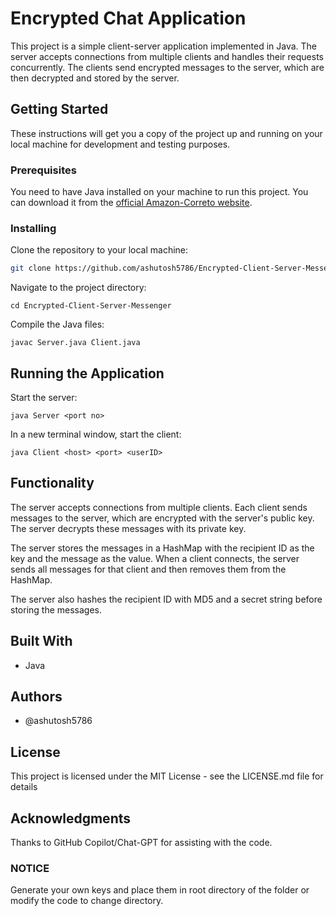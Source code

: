 # Encrypted Chat Application

This project is a simple client-server application implemented in Java. The server accepts connections from multiple clients and handles their requests concurrently. The clients send encrypted messages to the server, which are then decrypted and stored by the server.

## Getting Started

These instructions will get you a copy of the project up and running on your local machine for development and testing purposes.

### Prerequisites

You need to have Java installed on your machine to run this project. You can download it from the [official Amazon-Correto website](https://aws.amazon.com/corretto/).

### Installing

Clone the repository to your local machine:

```bash
git clone https://github.com/ashutosh5786/Encrypted-Client-Server-Messenger
```

Navigate to the project directory:

```
cd Encrypted-Client-Server-Messenger
```

Compile the Java files:

```
javac Server.java Client.java
```

## Running the Application

Start the server:

```
java Server <port no>
```

In a new terminal window, start the client:

```
java Client <host> <port> <userID>
```

## Functionality

The server accepts connections from multiple clients. Each client sends messages to the server, which are encrypted with the server's public key. The server decrypts these messages with its private key.

The server stores the messages in a HashMap with the recipient ID as the key and the message as the value. When a client connects, the server sends all messages for that client and then removes them from the HashMap.

The server also hashes the recipient ID with MD5 and a secret string before storing the messages.

## Built With

- Java

## Authors

- @ashutosh5786

## License

This project is licensed under the MIT License - see the LICENSE.md file for details

## Acknowledgments

Thanks to GitHub Copilot/Chat-GPT for assisting with the code.

### NOTICE

Generate your own keys and place them in root directory of the folder or modify the code to change directory.
